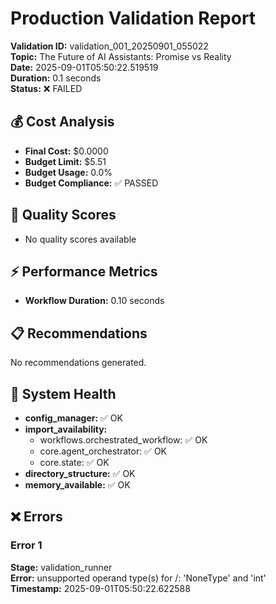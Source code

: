 # Production Validation Report

**Validation ID:** validation_001_20250901_055022  
**Topic:** The Future of AI Assistants: Promise vs Reality  
**Date:** 2025-09-01T05:50:22.519519  
**Duration:** 0.1 seconds  
**Status:** ❌ FAILED  

## 💰 Cost Analysis

- **Final Cost:** $0.0000
- **Budget Limit:** $5.51
- **Budget Usage:** 0.0%
- **Budget Compliance:** ✅ PASSED

## 🎯 Quality Scores

- No quality scores available

## ⚡ Performance Metrics

- **Workflow Duration:** 0.10 seconds

## 📋 Recommendations

No recommendations generated.

## 🔧 System Health

- **config_manager:** ✅ OK
- **import_availability:**
  - workflows.orchestrated_workflow: ✅ OK
  - core.agent_orchestrator: ✅ OK
  - core.state: ✅ OK
- **directory_structure:** ✅ OK
- **memory_available:** ✅ OK

## ❌ Errors

### Error 1
**Stage:** validation_runner  
**Error:** unsupported operand type(s) for /: 'NoneType' and 'int'  
**Timestamp:** 2025-09-01T05:50:22.622588  

